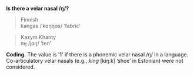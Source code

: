 **Is there a velar nasal /ŋ/?**

>Finnish<br/>
>kangas /ˈkɑŋŋɑs/ ‘fabric’

>Kazym Khanty<br/>
>яӈ /jɑŋ/ ’ten’

**Coding.** The value is '1' if there is a phonemic velar nasal /ŋ/ in a language. Co-articulatory velar nasals (e.g., _king_ [kiŋːk] ’shoe’ in Estonian) were not considered.
